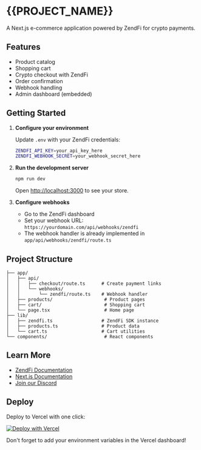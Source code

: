 # {{PROJECT_NAME}}

A Next.js e-commerce application powered by ZendFi for crypto payments.

## Features

- Product catalog
- Shopping cart
- Crypto checkout with ZendFi
- Order confirmation
- Webhook handling
- Admin dashboard (embedded)

## Getting Started

1. **Configure your environment**

   Update `.env` with your ZendFi credentials:
   ```bash
   ZENDFI_API_KEY=your_api_key_here
   ZENDFI_WEBHOOK_SECRET=your_webhook_secret_here
   ```

2. **Run the development server**

   ```bash
   npm run dev
   ```

   Open [http://localhost:3000](http://localhost:3000) to see your store.

3. **Configure webhooks**

   - Go to the ZendFi dashboard
   - Set your webhook URL: `https://yourdomain.com/api/webhooks/zendfi`
   - The webhook handler is already implemented in `app/api/webhooks/zendfi/route.ts`

## Project Structure

```
├── app/
│   ├── api/
│   │   ├── checkout/route.ts      # Create payment links
│   │   └── webhooks/
│   │       └── zendfi/route.ts    # Webhook handler
│   ├── products/                   # Product pages
│   ├── cart/                       # Shopping cart
│   └── page.tsx                    # Home page
├── lib/
│   ├── zendfi.ts                  # ZendFi SDK instance
│   ├── products.ts                # Product data
│   └── cart.ts                    # Cart utilities
└── components/                     # React components
```

## Learn More

- [ZendFi Documentation](https://docs.zendfi.com)
- [Next.js Documentation](https://nextjs.org/docs)
- [Join our Discord](https://discord.gg/zendfi)

## Deploy

Deploy to Vercel with one click:

[![Deploy with Vercel](https://vercel.com/button)](https://vercel.com/new/clone?repository-url=https://github.com/yourusername/{{PROJECT_NAME}})

Don't forget to add your environment variables in the Vercel dashboard!
